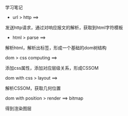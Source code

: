 学习笔记

- url > http ==>

发送http请求，通过对响应报文的解析，获取到html字符模板

- html > parse ==>

解析html，解析出标签，形成一个基础的dom树结构

dom > css computing ==>

添加css属性，添加对应层级关系，形成CSSOM

dom with css > layout ==>

解析CSSOM，获取几何位置

dom with position > render ==> bitmap

得到渲染图层
